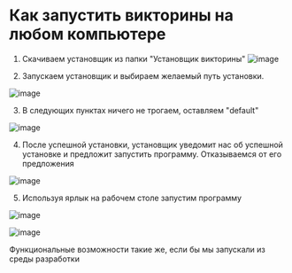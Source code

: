 # Как запустить викторины на любом компьютере
1. Скачиваем установщик из папки "Установщик викторины"
![image](https://github.com/CHVRXN/Savitski7sem/assets/90219892/8521c05c-e86c-4383-915d-50eaa8c4e4f1)

2. Запускаем установщик и выбираем желаемый путь установки.

![image](https://github.com/CHVRXN/Savitski7sem/assets/90219892/7e40c2bd-af34-4211-869a-61d38e43229d)

3. В следующих пунктах ничего не трогаем, оставляем "default"

![image](https://github.com/CHVRXN/Savitski7sem/assets/90219892/c2eabb21-9434-492e-9ac8-98975782915d)

4. После успешной установки, установщик уведомит нас об успешной установке и предложит запустить программу. Отказываемся от его предложения

![image](https://github.com/CHVRXN/Savitski7sem/assets/90219892/0ec97199-ccc9-40e7-8bcc-2c936fa832b6)

5. Используя ярлык на рабочем столе запустим программу

![image](https://github.com/CHVRXN/Savitski7sem/assets/90219892/eca606e6-d9b4-47c8-8bfe-f20f49c76867)

![image](https://github.com/CHVRXN/Savitski7sem/assets/90219892/294de8c2-a9fe-497a-8a9d-c178c6c1ac57)

Функциональные возможности такие же, если бы мы запускали из среды разработки
